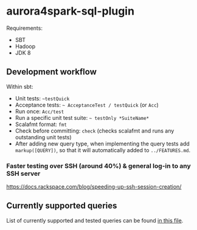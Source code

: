 # aurora4spark-sql-plugin

Requirements:
- SBT
- Hadoop
- JDK 8

## Development workflow

Within sbt:

- Unit tests: `~testQuick`
- Acceptance tests: `~ AcceptanceTest / testQuick` (or `Acc`)
- Run once: `Acc/test`
- Run a specific unit test suite: `~ testOnly *SuiteName*`
- Scalafmt format: `fmt`
- Check before committing: `check` (checks scalafmt and runs any outstanding unit tests)
- After adding new query type, when implementing the query tests add `markup([QUERY])`, 
  so that it will automatically added to `../FEATURES.md`.
  
### Faster testing over SSH (around 40%) & general log-in to any SSH server

https://docs.rackspace.com/blog/speeding-up-ssh-session-creation/

## Currently supported queries
List of currently supported and tested queries can be found [in this file](../FEATURES.md).